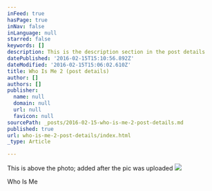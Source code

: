 ```yaml
---
inFeed: true
hasPage: true
inNav: false
inLanguage: null
starred: false
keywords: []
description: This is the description section in the post details
datePublished: '2016-02-15T15:10:56.892Z'
dateModified: '2016-02-15T15:06:02.610Z'
title: Who Is Me 2 (post details)
author: []
authors: []
publisher:
  name: null
  domain: null
  url: null
  favicon: null
sourcePath: _posts/2016-02-15-who-is-me-2-post-details.md
published: true
url: who-is-me-2-post-details/index.html
_type: Article

---
```

This is above the photo; added after the pic was uploaded
![](https://the-grid-user-content.s3-us-west-2.amazonaws.com/ca56ccca-ac04-4def-9e91-e364bbee7d3a.JPG)

Who Is Me